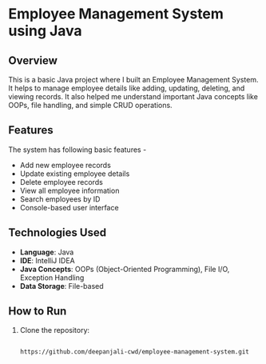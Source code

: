 # Employee Management System using Java

## Overview

This is a basic Java project where I built an Employee Management System. It helps to manage employee details like adding, updating, deleting, and viewing records. It also helped me understand important Java concepts like OOPs, file handling, and simple CRUD operations.

## Features

The system has following basic features -

- Add new employee records
- Update existing employee details
- Delete employee records
- View all employee information
- Search employees by ID
- Console-based user interface

## Technologies Used

- **Language**: Java  
- **IDE**: IntelliJ IDEA   
- **Java Concepts**: OOPs (Object-Oriented Programming), File I/O, Exception Handling  
- **Data Storage**: File-based 
## How to Run

1. Clone the repository:
   ```bash

   https://github.com/deepanjali-cwd/employee-management-system.git
   
